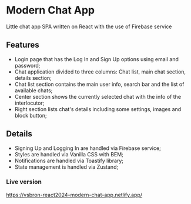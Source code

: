 # Modern Chat App

Little chat app SPA written on React with the use of Firebase service

## Features

- Login page that has the Log In and Sign Up options using email and password;
- Chat application divided to three columns: Chat list, main chat section, details section;
- Chat list section contains the main user info, search bar and the list of available chats;
- Center section shows the currently selected chat with the info of the interlocutor;
- Right section lists chat's details including some settings, images and block button;

## Details

- Signing Up and Logging In are handled via Firebase service;
- Styles are handled via Vanilla CSS with BEM;
- Notifications are handled via Toastify library;
- State management is handled via Zustand;

### Live version

https://vsbron-react2024-modern-chat-app.netlify.app/
